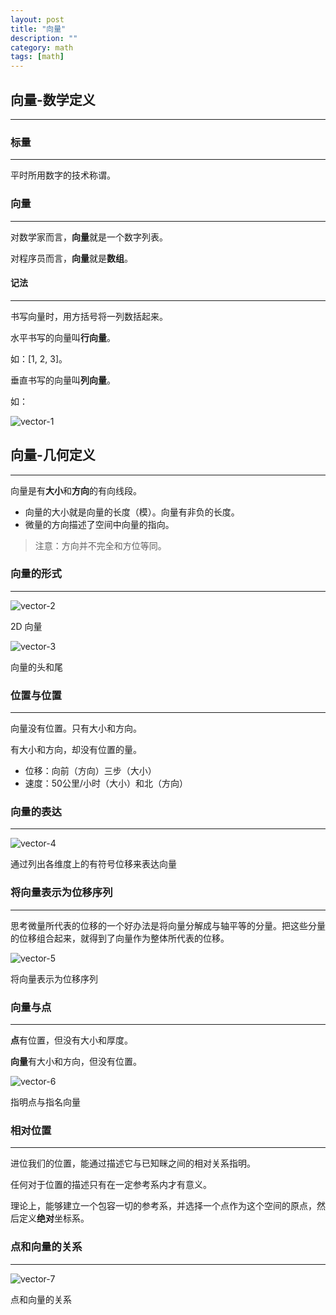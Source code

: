 ```yaml
---
layout: post
title: "向量"
description: ""
category: math
tags: [math]
---
```



## 向量-数学定义
---

### 标量
---

平时所用数字的技术称谓。

### 向量
---

对数学家而言，**向量**就是一个数字列表。

对程序员而言，**向量**就是**数组**。

#### 记法
---

书写向量时，用方括号将一列数括起来。

水平书写的向量叫**行向量**。

如：[1, 2, 3]。

垂直书写的向量叫**列向量**。

如：

![vector-1](/assets/img/math/vector-1.png)

## 向量-几何定义
---

向量是有**大小**和**方向**的有向线段。

* 向量的大小就是向量的长度（模）。向量有非负的长度。
* 微量的方向描述了空间中向量的指向。

> 注意：方向并不完全和方位等同。

### 向量的形式
---

![vector-2](/assets/img/math/vector-2.png)

2D 向量

![vector-3](/assets/img/math/vector-3.png)

向量的头和尾

### 位置与位置
---

向量没有位置。只有大小和方向。

有大小和方向，却没有位置的量。

* 位移：向前（方向）三步（大小）
* 速度：50公里/小时（大小）和北（方向）

### 向量的表达
---

![vector-4](/assets/img/math/vector-4.png)

通过列出各维度上的有符号位移来表达向量

### 将向量表示为位移序列
---

思考微量所代表的位移的一个好办法是将向量分解成与轴平等的分量。把这些分量的位移组合起来，就得到了向量作为整体所代表的位移。

![vector-5](/assets/img/math/vector-5.png)

将向量表示为位移序列

### 向量与点
---

**点**有位置，但没有大小和厚度。

**向量**有大小和方向，但没有位置。

![vector-6](/assets/img/math/vector-6.png)

指明点与指名向量

### 相对位置
---

进位我们的位置，能通过描述它与已知眯之间的相对关系指明。

任何对于位置的描述只有在一定参考系内才有意义。

理论上，能够建立一个包容一切的参考系，并选择一个点作为这个空间的原点，然后定义**绝对**坐标系。

### 点和向量的关系
---

![vector-7](/assets/img/math/vector-7.png)

点和向量的关系
